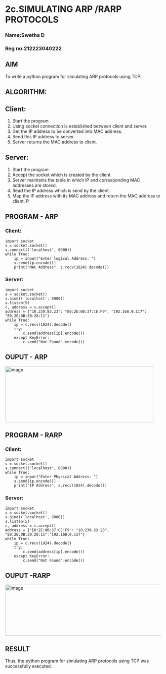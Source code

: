 # 2c.SIMULATING ARP /RARP PROTOCOLS
### Name:Swetha D
### Reg no:212223040222
## AIM
To write a python program for simulating ARP protocols using TCP.
## ALGORITHM:
## Client:
1. Start the program
2. Using socket connection is established between client and server.
3. Get the IP address to be converted into MAC address.
4. Send this IP address to server.
5. Server returns the MAC address to client.
## Server:
1. Start the program
2. Accept the socket which is created by the client.
3. Server maintains the table in which IP and corresponding MAC addresses are
stored.
4. Read the IP address which is send by the client.
5. Map the IP address with its MAC address and return the MAC address to client.
P
## PROGRAM - ARP
### Client:
```
import socket
s = socket.socket() 
s.connect(('localhost', 8000))  
while True:
    ip = input("Enter logical Address: ")  
    s.send(ip.encode())  
    print("MAC Address", s.recv(1024).decode()) 
```
### Server:
```
import socket
s = socket.socket() 
s.bind(('localhost', 8000)) 
s.listen(5)  
c, address = s.accept()  
address = {"10.239.83.23": "E0:2E:0B:37:CE:F9", "192.168.0.117": "E0:2E:0B:30:28:11"}  
while True:
    ip = c.recv(1024).decode()  
    try:
        c.send(address[ip].encode())  
    except KeyError:
        c.send("Not Found".encode())
```
## OUPUT - ARP
<img width="482" height="180" alt="image" src="https://github.com/user-attachments/assets/d0885f9d-8675-49ac-8c2c-32fc3f641482" />

## PROGRAM - RARP
### Client:
```
import socket
s = socket.socket() 
s.connect(('localhost', 8000))  
while True:
    ip = input("Enter Physical Address: ")  
    s.send(ip.encode())  
    print("IP Address", s.recv(1024).decode())
```
### Server:
```
import socket
s = socket.socket() 
s.bind(('localhost', 8000)) 
s.listen(5)  
c, address = s.accept()  
address = {"E0:2E:0B:37:CE:F9": "10.239.83.23", "E0:2E:0B:30:28:11":"192.168.0.117"}  
while True:
    ip = c.recv(1024).decode()  
    try:
        c.send(address[ip].encode())  
    except KeyError:
        c.send("Not Found".encode())  

```
## OUPUT -RARP
<img width="542" height="165" alt="image" src="https://github.com/user-attachments/assets/717b9eb0-4d45-4d24-a508-41d446424e28" />

## RESULT
Thus, the python program for simulating ARP protocols using TCP was successfully 
executed.
